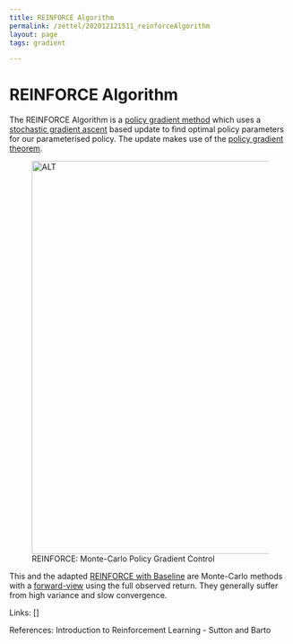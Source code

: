 ```yaml
---
title: REINFORCE Algorithm
permalink: /zettel/202012121511_reinforceAlgorithm
layout: page
tags: gradient

---
```

# REINFORCE Algorithm

The REINFORCE Algorithm is a [policy gradient method](202012141139_policyGradientMethods) 
which uses a [stochastic gradient ascent](202104051024_stochasticGradientDescent) based update to find optimal 
policy parameters for our parameterised policy. The update makes use of the 
[policy gradient theorem](202012141215_policyGradientTheorem).

<figure>
  <img src="/zettel/Images/ReinforcementLearning/ReinforceMCPolicyGradientControlPi.png"
     alt="ALT"
     class="centerImage"
     style="width: 700px;" />
  <figcaption> REINFORCE: Monte-Carlo Policy Gradient Control </figcaption>     
</figure>

This and the adapted [REINFORCE with Baseline](202012121514_reinforceWithBaseline) are Monte-Carlo methods
with a [forward-view](202012061733_forwardViewVsBackwardView) using the full observed
return. They generally suffer from high variance and slow convergence.

Links: []

References: Introduction to Reinforcement Learning - Sutton and Barto


